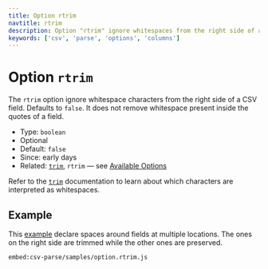 ```yaml
---
title: Option rtrim
navtitle: rtrim
description: Option "rtrim" ignore whitespaces from the right side of a CSV field.
keywords: ['csv', 'parse', 'options', 'columns']
---
```


# Option `rtrim`

The `rtrim` option ignore whitespace characters from the right side of a CSV field. Defaults to `false`. It does not remove whitespace present inside the quotes of a field.

* Type: `boolean`
* Optional
* Default: `false`
* Since: early days
* Related: [`trim`](/parse/options/trim/), `rtrim` &mdash; see [Available Options](/parse/options/#available-options)

Refer to the [`trim`](/parse/options/trim/) documentation to learn about which characters are interpreted as whitespaces.

## Example

This [example](https://github.com/adaltas/node-csv/blob/master/packages/csv-parse/samples/option.rtrim.js) declare spaces around fields at multiple locations. The ones on the right side are trimmed while the other ones are preserved.

`embed:csv-parse/samples/option.rtrim.js`
